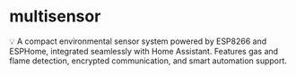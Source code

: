 # multisensor
💡 A compact environmental sensor system powered by ESP8266 and ESPHome, integrated seamlessly with Home Assistant. Features gas and flame detection, encrypted communication, and smart automation support.
